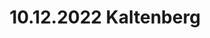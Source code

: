 ---
layout: photo_set
title: 10.12.2022 Kaltenberg
description: "Fotos vom 10.12.2022 in Kaltenberg."

photos:
    set: 2022/10_12_22-kaltenberg/kaltenberg
    size: 23
---